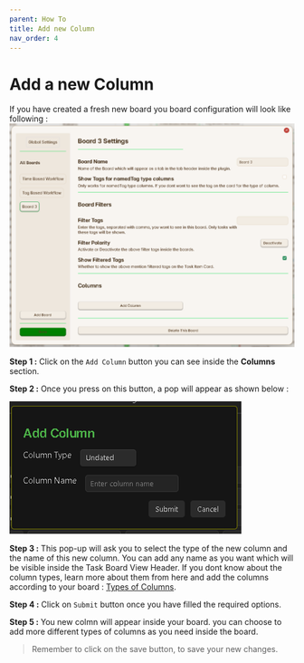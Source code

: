 ```yaml
---
parent: How To
title: Add new Column
nav_order: 4
---
```


# Add a new Column

If you have created a fresh new board you board configuration will look like following :
![New Board Added](../../assets/NewBoardAdded.png)

**Step 1 :** Click on the `Add Column` button you can see inside the **Columns** section.

**Step 2 :** Once you press on this button, a pop will appear as shown below :

![Add Column PopUp](../../assets/AddColumnModal.png)

**Step 3 :** This pop-up will ask you to select the type of the new column and the name of this new column. You can add any name as you want which will be visible inside the Task Board View Header. If you dont know about the column types, learn more about them from here and add the columns according to your board : [Types of Columns](../Components/Types_Of_Columns.md).

**Step 4 :** Click on `Submit` button once you have filled the required options.

**Step 5 :** You new colmn will appear inside your board. you can choose to add more different types of columns as you need inside the board.

> Remember to click on the save button, to save your new changes.
